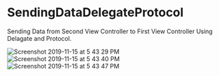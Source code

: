 # SendingDataDelegateProtocol
Sending Data from Second View Controller to First View Controller Using Delagate and Protocol.


![Screenshot 2019-11-15 at 5 43 29 PM](https://user-images.githubusercontent.com/38103919/68942897-b258a500-07cf-11ea-986e-2828ca1abaf9.png)
![Screenshot 2019-11-15 at 5 43 40 PM](https://user-images.githubusercontent.com/38103919/68942900-b389d200-07cf-11ea-8a22-a2a37754d2e0.png)
![Screenshot 2019-11-15 at 5 43 47 PM](https://user-images.githubusercontent.com/38103919/68942904-b684c280-07cf-11ea-97b9-e760d4f65832.png)
